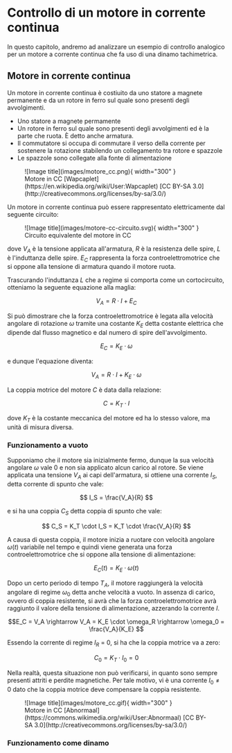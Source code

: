 # Controllo di un motore in corrente continua

In questo capitolo, andremo ad analizzare un esempio di controllo analogico per un motore a corrente continua che fa uso di una dinamo tachimetrica.

## Motore in corrente continua

Un motore in corrente continua è costiuito da uno statore a magnete permanente e da un rotore in ferro sul quale sono presenti degli avvolgimenti.

- Uno statore a magnete permamente
- Un rotore in ferro sul quale sono presenti degli avvolgimenti ed è la parte che ruota. È detto anche armatura.
- Il commutatore si occupa di commutare il verso della corrente per sostenere la rotazione stabilendo un collegamento tra rotore e spazzole
- Le spazzole sono collegate alla fonte di alimentazione

<figure markdown="span">
  ![Image title](images/motore_cc.png){ width="300" }
  <figcaption markdown="span">
    Motore in CC [Wapcaplet](https://en.wikipedia.org/wiki/User:Wapcaplet)
    [CC BY-SA 3.0](http://creativecommons.org/licenses/by-sa/3.0/)
  </figcaption>
</figure>

Un motore in corrente continua può essere rappresentato elettricamente dal seguente circuito:

<figure markdown="span">
  ![Image title](images/motore-cc-circuito.svg){ width="300" }
  <figcaption markdown="span">
    Circuito equivalente del motore in CC
  </figcaption>
</figure>

dove $V_A$ è la tensione applicata all'armatura, $R$ è la resistenza delle spire, $L$ è l'induttanza delle spire. $E_C$ rappresenta la forza controelettromotrice che si oppone alla tensione di armatura quando il motore ruota.

Trascurando l'induttanza $L$ che a regime si comporta come un cortocircuito, otteniamo la seguente equazione alla maglia:

$$ V_A = R\cdot I + E_C $$

Si può dimostrare che la forza controelettromotrice è legata alla velocità angolare di rotazione $\omega$ tramite una costante $K_E$ detta costante elettrica che dipende dal flusso magnetico e dal numero di spire dell'avvolgimento.

$$ E_C = K_E \cdot \omega $$

e dunque l'equazione diventa:

$$ V_A = R\cdot I + K_E \cdot \omega $$

La coppia motrice del motore $C$ è data dalla relazione:

$$ C = K_T \cdot I $$

dove $K_T$ è la costante meccanica del motore ed ha lo stesso valore, ma unità di misura diversa.

### Funzionamento a vuoto

Supponiamo che il motore sia inizialmente fermo, dunque la sua velocità angolare $\omega$ vale 0 e non sia applicato alcun carico al rotore. Se viene applicata una tensione $V_A$ ai capi dell'armatura, si ottiene una corrente $I_S$, detta corrente di spunto che vale:

$$ I_S = \frac{V_A}{R} $$

e si ha una coppia $C_S$ detta coppia di spunto che vale:

$$ C_S = K_T \cdot I_S = K_T \cdot  \frac{V_A}{R} $$

A causa di questa coppia, il motore inizia a ruotare con velocità angolare $\omega (t)$ variabile nel tempo e quindi viene generata una forza controelettromotrice che si oppone alla tensione di alimentazione:

$$ E_C (t) = K_E \cdot \omega(t) $$

Dopo un certo periodo di tempo $T_A$, il motore raggiungerà la velocità angolare di regime $\omega_0$ detta anche velocità a vuoto. In assenza di carico, ovvero di coppia resistente, si avrà che la forza controelettromotrice avrà raggiunto il valore della tensione di alimentazione, azzerando la corrente $I$.

$$E_C = V_A \rightarrow V_A = K_E \cdot \omega_R \rightarrow \omega_0 = \frac{V_A}{K_E} $$

Essendo la corrente di regime $I_R$ = 0, si ha che la coppia motrice va a zero:

$$ C_0 = K_T \cdot I_0 = 0 $$

Nella realtà, questa situazione non può verificarsi, in quanto sono sempre presenti attriti e perdite magnetiche. Per tale motivo, vi è una corrente $I_0 \neq 0$ dato che la coppia motrice deve compensare la coppia resistente.

<figure markdown="span">
  ![Image title](images/motore_cc.gif){ width="300" }
  <figcaption markdown="span">
    Motore in CC [Abnormaal](https://commons.wikimedia.org/wiki/User:Abnormaal)
    [CC BY-SA 3.0](http://creativecommons.org/licenses/by-sa/3.0/)
  </figcaption>
</figure>


### Funzionamento come dinamo